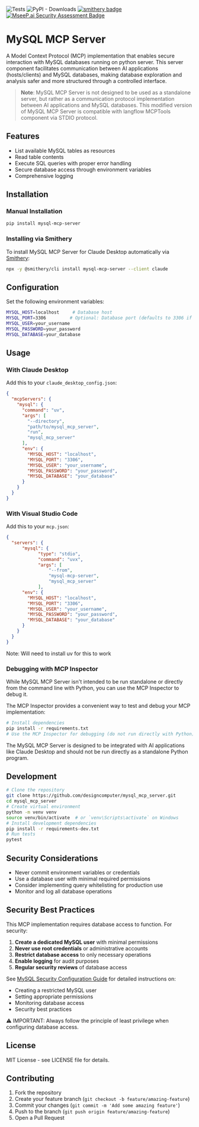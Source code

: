 ![Tests](https://github.com/designcomputer/mysql_mcp_server/actions/workflows/test.yml/badge.svg)
![PyPI - Downloads](https://img.shields.io/pypi/dm/mysql-mcp-server)
[![smithery badge](https://smithery.ai/badge/mysql-mcp-server)](https://smithery.ai/server/mysql-mcp-server)
[![MseeP.ai Security Assessment Badge](https://mseep.net/mseep-audited.png)](https://mseep.ai/app/designcomputer-mysql-mcp-server)
# MySQL MCP Server
A Model Context Protocol (MCP) implementation that enables secure interaction with MySQL databases running on python server. This server component facilitates communication between AI applications (hosts/clients) and MySQL databases, making database exploration and analysis safer and more structured through a controlled interface.

> **Note**: MySQL MCP Server is not designed to be used as a standalone server, but rather as a communication protocol implementation between AI applications and MySQL databases. This modified version of MySQL MCP Server is compatible with langflow MCPTools component via STDIO protocol. 

## Features
- List available MySQL tables as resources
- Read table contents
- Execute SQL queries with proper error handling
- Secure database access through environment variables
- Comprehensive logging

## Installation
### Manual Installation
```bash
pip install mysql-mcp-server
```

### Installing via Smithery
To install MySQL MCP Server for Claude Desktop automatically via [Smithery](https://smithery.ai/server/mysql-mcp-server):
```bash
npx -y @smithery/cli install mysql-mcp-server --client claude
```

## Configuration
Set the following environment variables:
```bash
MYSQL_HOST=localhost     # Database host
MYSQL_PORT=3306         # Optional: Database port (defaults to 3306 if not specified)
MYSQL_USER=your_username
MYSQL_PASSWORD=your_password
MYSQL_DATABASE=your_database
```

## Usage
### With Claude Desktop
Add this to your `claude_desktop_config.json`:
```json
{
  "mcpServers": {
    "mysql": {
      "command": "uv",
      "args": [
        "--directory",
        "path/to/mysql_mcp_server",
        "run",
        "mysql_mcp_server"
      ],
      "env": {
        "MYSQL_HOST": "localhost",
        "MYSQL_PORT": "3306",
        "MYSQL_USER": "your_username",
        "MYSQL_PASSWORD": "your_password",
        "MYSQL_DATABASE": "your_database"
      }
    }
  }
}
```

### With Visual Studio Code
Add this to your `mcp.json`:
```json
{
  "servers": {
      "mysql": {
            "type": "stdio",
            "command": "uvx",
            "args": [
                "--from",
                "mysql-mcp-server",
                "mysql_mcp_server"
            ],
      "env": {
        "MYSQL_HOST": "localhost",
        "MYSQL_PORT": "3306",
        "MYSQL_USER": "your_username",
        "MYSQL_PASSWORD": "your_password",
        "MYSQL_DATABASE": "your_database"
      }
    }
  }
}
```
Note: Will need to install uv for this to work

### Debugging with MCP Inspector
While MySQL MCP Server isn't intended to be run standalone or directly from the command line with Python, you can use the MCP Inspector to debug it.

The MCP Inspector provides a convenient way to test and debug your MCP implementation:

```bash
# Install dependencies
pip install -r requirements.txt
# Use the MCP Inspector for debugging (do not run directly with Python)
```

The MySQL MCP Server is designed to be integrated with AI applications like Claude Desktop and should not be run directly as a standalone Python program.

## Development
```bash
# Clone the repository
git clone https://github.com/designcomputer/mysql_mcp_server.git
cd mysql_mcp_server
# Create virtual environment
python -m venv venv
source venv/bin/activate  # or `venv\Scripts\activate` on Windows
# Install development dependencies
pip install -r requirements-dev.txt
# Run tests
pytest
```

## Security Considerations
- Never commit environment variables or credentials
- Use a database user with minimal required permissions
- Consider implementing query whitelisting for production use
- Monitor and log all database operations

## Security Best Practices
This MCP implementation requires database access to function. For security:
1. **Create a dedicated MySQL user** with minimal permissions
2. **Never use root credentials** or administrative accounts
3. **Restrict database access** to only necessary operations
4. **Enable logging** for audit purposes
5. **Regular security reviews** of database access

See [MySQL Security Configuration Guide](https://github.com/designcomputer/mysql_mcp_server/blob/main/SECURITY.md) for detailed instructions on:
- Creating a restricted MySQL user
- Setting appropriate permissions
- Monitoring database access
- Security best practices

⚠️ IMPORTANT: Always follow the principle of least privilege when configuring database access.

## License
MIT License - see LICENSE file for details.

## Contributing
1. Fork the repository
2. Create your feature branch (`git checkout -b feature/amazing-feature`)
3. Commit your changes (`git commit -m 'Add some amazing feature'`)
4. Push to the branch (`git push origin feature/amazing-feature`)
5. Open a Pull Request
